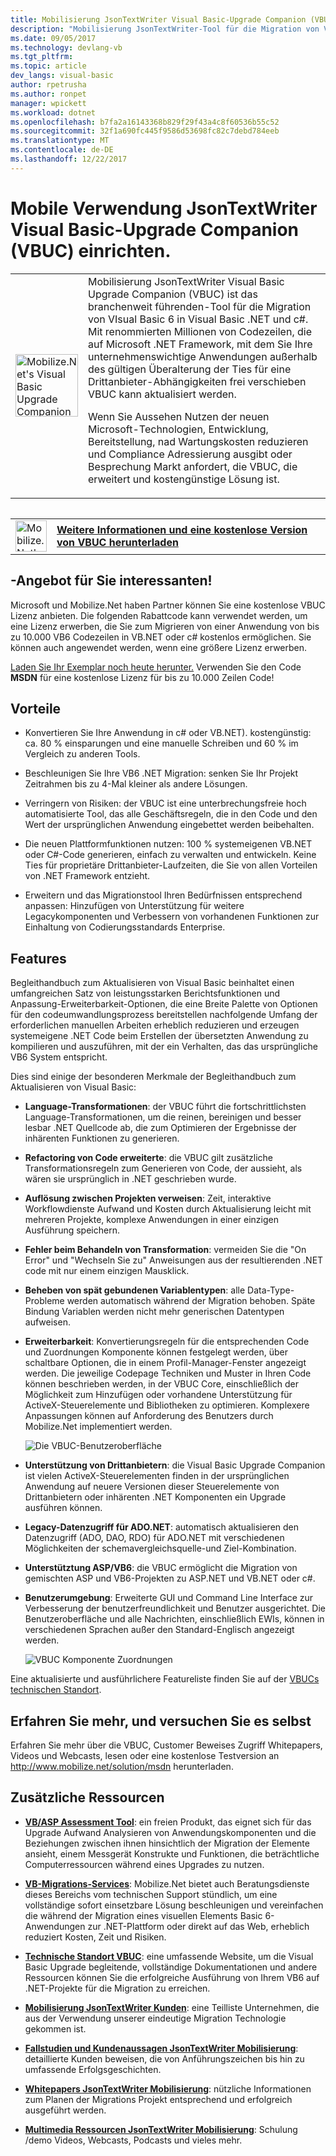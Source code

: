 ```yaml
---
title: Mobilisierung JsonTextWriter Visual Basic-Upgrade Companion (VBUC) | Microsoft Docs
description: "Mobilisierung JsonTextWriter-Tool für die Migration von Visual Basic 6 in Visual Basic .NET und c#"
ms.date: 09/05/2017
ms.technology: devlang-vb
ms.tgt_pltfrm: 
ms.topic: article
dev_langs: visual-basic
author: rpetrusha
ms.author: ronpet
manager: wpickett
ms.workload: dotnet
ms.openlocfilehash: b7fa2a16143368b829f29f43a4c8f60536b55c52
ms.sourcegitcommit: 32f1a690fc445f9586d53698fc82c7debd784eeb
ms.translationtype: MT
ms.contentlocale: de-DE
ms.lasthandoff: 12/22/2017
---
```

# <a name="mobilizenets-visual-basic-upgrade-companion-vbuc"></a>Mobile Verwendung JsonTextWriter Visual Basic-Upgrade Companion (VBUC) einrichten.

<table>
   <tr>
      <td><img src="media/vbuc.png" alt="Mobilize.Net's Visual Basic Upgrade Companion (VBUC)" width="100" /> </td> 
      <td>Mobilisierung JsonTextWriter Visual Basic Upgrade Companion (VBUC) ist das branchenweit führenden-Tool für die Migration von VIsual Basic 6 in Visual Basic .NET und c#. Mit renommierten Millionen von Codezeilen, die auf Microsoft .NET Framework, mit dem Sie Ihre unternehmenswichtige Anwendungen außerhalb des gültigen Überalterung der Ties für eine Drittanbieter-Abhängigkeiten frei verschieben VBUC kann aktualisiert werden. </p>
Wenn Sie Aussehen Nutzen der neuen Microsoft-Technologien, Entwicklung, Bereitstellung, nad Wartungskosten reduzieren und Compliance Adressierung ausgibt oder Besprechung Markt anfordert, die VBUC, die erweitert und kostengünstige Lösung ist.</p> </td>  
   </tr>
<table>

<table>
   <tr>
      <td><a href="http://www.mobilize.net/solution/msdn"><img src="media/download.png" alt="Mobilize.Net's Visual Basic Upgrade Companion (VBUC)" width="50" /></a></td>
      <td><a href="http://www.mobilize.net/solution/msdn"><strong>Weitere Informationen und eine kostenlose Version von VBUC herunterladen</string></a></td>
   </tr>
</table>  

## <a name="exciting-offer-for-you"></a>-Angebot für Sie interessanten!

Microsoft und Mobilize.Net haben Partner können Sie eine kostenlose VBUC Lizenz anbieten. Die folgenden Rabattcode kann verwendet werden, um eine Lizenz erwerben, die Sie zum Migrieren von einer Anwendung von bis zu 10.000 VB6 Codezeilen in VB.NET oder c# kostenlos ermöglichen. Sie können auch angewendet werden, wenn eine größere Lizenz erwerben.

[Laden Sie Ihr Exemplar noch heute herunter.](http://www.mobilize.net/solution/msdn) Verwenden Sie den Code **MSDN** für eine kostenlose Lizenz für bis zu 10.000 Zeilen Code!

## <a name="benefits"></a>Vorteile

- Konvertieren Sie Ihre Anwendung in c# oder VB.NET). kostengünstig: ca. 80 % einsparungen und eine manuelle Schreiben und 60 % im Vergleich zu anderen Tools.

- Beschleunigen Sie Ihre VB6 .NET Migration: senken Sie Ihr Projekt Zeitrahmen bis zu 4-Mal kleiner als andere Lösungen.

- Verringern von Risiken: der VBUC ist eine unterbrechungsfreie hoch automatisierte Tool, das alle Geschäftsregeln, die in den Code und den Wert der ursprünglichen Anwendung eingebettet werden beibehalten.

- Die neuen Plattformfunktionen nutzen: 100 % systemeigenen VB.NET oder C#-Code generieren, einfach zu verwalten und entwickeln. Keine Ties für proprietäre Drittanbieter-Laufzeiten, die Sie von allen Vorteilen von .NET Framework entzieht.

- Erweitern und das Migrationstool Ihren Bedürfnissen entsprechend anpassen: Hinzufügen von Unterstützung für weitere Legacykomponenten und Verbessern von vorhandenen Funktionen zur Einhaltung von Codierungsstandards Enterprise.

## <a name="features"></a>Features

Begleithandbuch zum Aktualisieren von Visual Basic beinhaltet einen umfangreichen Satz von leistungsstarken Berichtsfunktionen und Anpassung-Erweiterbarkeit-Optionen, die eine Breite Palette von Optionen für den codeumwandlungsprozess bereitstellen nachfolgende Umfang der erforderlichen manuellen Arbeiten erheblich reduzieren und erzeugen systemeigene .NET Code beim Erstellen der übersetzten Anwendung zu kompilieren und auszuführen, mit der ein Verhalten, das das ursprüngliche VB6 System entspricht.

Dies sind einige der besonderen Merkmale der Begleithandbuch zum Aktualisieren von Visual Basic:

- **Language-Transformationen**: der VBUC führt die fortschrittlichsten Language-Transformationen, um die reinen, bereinigen und besser lesbar .NET Quellcode ab, die zum Optimieren der Ergebnisse der inhärenten Funktionen zu generieren.

- **Refactoring von Code erweiterte**: die VBUC gilt zusätzliche Transformationsregeln zum Generieren von Code, der aussieht, als wären sie ursprünglich in .NET geschrieben wurde.

- **Auflösung zwischen Projekten verweisen**: Zeit, interaktive Workflowdienste Aufwand und Kosten durch Aktualisierung leicht mit mehreren Projekte, komplexe Anwendungen in einer einzigen Ausführung speichern.

- **Fehler beim Behandeln von Transformation**: vermeiden Sie die "On Error" und "Wechseln Sie zu" Anweisungen aus der resultierenden .NET code mit nur einem einzigen Mausklick.

- **Beheben von spät gebundenen Variablentypen**: alle Data-Type-Probleme werden automatisch während der Migration behoben. Späte Bindung Variablen werden nicht mehr generischen Datentypen aufweisen.
 
- **Erweiterbarkeit**: Konvertierungsregeln für die entsprechenden Code und Zuordnungen Komponente können festgelegt werden, über schaltbare Optionen, die in einem Profil-Manager-Fenster angezeigt werden. Die jeweilige Codepage Techniken und Muster in Ihren Code können beschrieben werden, in der VBUC Core, einschließlich der Möglichkeit zum Hinzufügen oder vorhandene Unterstützung für ActiveX-Steuerelemente und Bibliotheken zu optimieren. Komplexere Anpassungen können auf Anforderung des Benutzers durch Mobilize.Net implementiert werden.
 
  ![Die VBUC-Benutzeroberfläche](./media/vbuc-screenshot.png) 

- **Unterstützung von Drittanbietern**: die Visual Basic Upgrade Companion ist vielen ActiveX-Steuerelementen finden in der ursprünglichen Anwendung auf neuere Versionen dieser Steuerelemente von Drittanbietern oder inhärenten .NET Komponenten ein Upgrade ausführen können.

- **Legacy-Datenzugriff für ADO.NET**: automatisch aktualisieren den Datenzugriff (ADO, DAO, RDO) für ADO.NET mit verschiedenen Möglichkeiten der schemavergleichsquelle-und Ziel-Kombination.

- **Unterstütztung ASP/VB6**: die VBUC ermöglicht die Migration von gemischten ASP und VB6-Projekten zu ASP.NET und VB.NET oder c#.

- **Benutzerumgebung**: Erweiterte GUI und Command Line Interface zur Verbesserung der benutzerfreundlichkeit und Benutzer ausgerichtet. Die Benutzeroberfläche und alle Nachrichten, einschließlich EWIs, können in verschiedenen Sprachen außer den Standard-Englisch angezeigt werden.
 
  ![VBUC Komponente Zuordnungen](./media/vbuc-component-maps.png)

Eine aktualisierte und ausführlichere Featureliste finden Sie auf der [VBUCs technischen Standort](http://www.vbtonet.com/?msdn).

## <a name="learn-more-and-try-it-for-yourself"></a>Erfahren Sie mehr, und versuchen Sie es selbst
Erfahren Sie mehr über die VBUC, Customer Beweises Zugriff Whitepapers, Videos und Webcasts, lesen oder eine kostenlose Testversion an http://www.mobilize.net/solution/msdn herunterladen.

## <a name="additional-resources"></a>Zusätzliche Ressourcen

- [**VB/ASP Assessment Tool**](https://www.mobilize.net/modernization-assessment-tool): ein freien Produkt, das eignet sich für das Upgrade Aufwand Analysieren von Anwendungskomponenten und die Beziehungen zwischen ihnen hinsichtlich der Migration der Elemente ansieht, einem Messgerät Konstrukte und Funktionen, die beträchtliche Computerressourcen während eines Upgrades zu nutzen.

- [**VB-Migrations-Services**](https://www.mobilize.net/solution/legacy-solutions/vbmap---migrate-from-vb6-to-net): Mobilize.Net bietet auch Beratungsdienste dieses Bereichs vom technischen Support stündlich, um eine vollständige sofort einsetzbare Lösung beschleunigen und vereinfachen die während der Migration eines visuellen Elements Basic 6-Anwendungen zur .NET-Plattform oder direkt auf das Web, erheblich reduziert Kosten, Zeit und Risiken.
 
- [**Technische Standort VBUC**](http://www.vbtonet.com/?msdn): eine umfassende Website, um die Visual Basic Upgrade begleitende, vollständige Dokumentationen und andere Ressourcen können Sie die erfolgreiche Ausführung von Ihrem VB6 auf .NET-Projekte für die Migration zu erreichen.

- [**Mobilisierung JsonTextWriter Kunden**](http://www.mobilize.net/resources/customer-list): eine Teilliste Unternehmen, die aus der Verwendung unserer eindeutige Migration Technologie gekommen ist.

- [**Fallstudien und Kundenaussagen JsonTextWriter Mobilisierung**](http://www.mobilize.net/case-studies/case-studies): detaillierte Kunden beweisen, die von Anführungszeichen bis hin zu umfassende Erfolgsgeschichten.
 
- [**Whitepapers JsonTextWriter Mobilisierung**](http://www.mobilize.net/whitepapers): nützliche Informationen zum Planen der Migrations Projekt entsprechend und erfolgreich ausgeführt werden.
 
- [**Multimedia Ressourcen JsonTextWriter Mobilisierung**](http://www.mobilize.net/tech-resources): Schulung /demo Videos, Webcasts, Podcasts und vieles mehr.

 